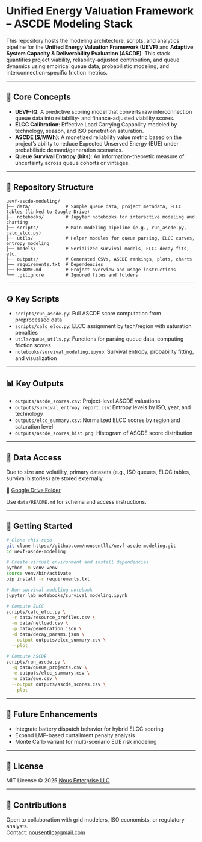 # Unified Energy Valuation Framework – ASCDE Modeling Stack

This repository hosts the modeling architecture, scripts, and analytics pipeline for the **Unified Energy Valuation Framework (UEVF)** and **Adaptive System Capacity & Deliverability Evaluation (ASCDE)**. This stack quantifies project viability, reliability-adjusted contribution, and queue dynamics using empirical queue data, probabilistic modeling, and interconnection-specific friction metrics.

---

## 🧠 Core Concepts

- **UEVF-IQ**: A predictive scoring model that converts raw interconnection queue data into reliability- and finance-adjusted viability scores.
- **ELCC Calibration**: Effective Load Carrying Capability modeled by technology, season, and ISO penetration saturation.
- **ASCDE ($/MWh)**: A monetized reliability value metric based on the project’s ability to reduce Expected Unserved Energy (EUE) under probabilistic demand/generation scenarios.
- **Queue Survival Entropy (bits)**: An information-theoretic measure of uncertainty across queue cohorts or vintages.

---

## 📁 Repository Structure

```plaintext
uevf-ascde-modeling/
├── data/             # Sample queue data, project metadata, ELCC tables (linked to Google Drive)
├── notebooks/        # Jupyter notebooks for interactive modeling and charting
├── scripts/          # Main modeling pipeline (e.g., run_ascde.py, calc_elcc.py)
├── utils/            # Helper modules for queue parsing, ELCC curves, entropy modeling
├── models/           # Serialized survival models, ELCC decay fits, etc.
├── outputs/          # Generated CSVs, ASCDE rankings, plots, charts
├── requirements.txt  # Dependencies
├── README.md         # Project overview and usage instructions
└── .gitignore        # Ignored files and folders
```

---

## ⚙️ Key Scripts

- `scripts/run_ascde.py`: Full ASCDE score computation from preprocessed data
- `scripts/calc_elcc.py`: ELCC assignment by tech/region with saturation penalties
- `utils/queue_utils.py`: Functions for parsing queue data, computing friction scores
- `notebooks/survival_modeling.ipynb`: Survival entropy, probability fitting, and visualization

---

## 📊 Key Outputs

- `outputs/ascde_scores.csv`: Project-level ASCDE valuations
- `outputs/survival_entropy_report.csv`: Entropy levels by ISO, year, and technology
- `outputs/elcc_summary.csv`: Normalized ELCC scores by region and saturation level
- `outputs/ascde_scores_hist.png`: Histogram of ASCDE score distribution

---

## 🔗 Data Access

Due to size and volatility, primary datasets (e.g., ISO queues, ELCC tables, survival histories) are stored externally.

📂 [Google Drive Folder](https://drive.google.com/drive/folders/your-folder-id)

Use `data/README.md` for schema and access instructions.

---

## 🚀 Getting Started

```bash
# Clone this repo
git clone https://github.com/nousentllc/uevf-ascde-modeling.git
cd uevf-ascde-modeling

# Create virtual environment and install dependencies
python -m venv venv
source venv/bin/activate
pip install -r requirements.txt

# Run survival modeling notebook
jupyter lab notebooks/survival_modeling.ipynb

# Compute ELCC
scripts/calc_elcc.py \
  -r data/resource_profiles.csv \
  -n data/netload.csv \
  -p data/penetration.json \
  -d data/decay_params.json \
  --output outputs/elcc_summary.csv \
  --plot

# Compute ASCDE
scripts/run_ascde.py \
  -q data/queue_projects.csv \
  -e outputs/elcc_summary.csv \
  -u data/eue.csv \
  --output outputs/ascde_scores.csv \
  --plot
```

---

## 🧠 Future Enhancements

- Integrate battery dispatch behavior for hybrid ELCC scoring
- Expand LMP-based curtailment penalty analysis
- Monte Carlo variant for multi-scenario EUE risk modeling

---

## 📄 License

MIT License © 2025 [Nous Enterprise LLC](https://www.linkedin.com/in/justin-candler-83971090/)

---

## 🤝 Contributions

Open to collaboration with grid modelers, ISO economists, or regulatory analysts.  
Contact: nousentllc@gmail.com

